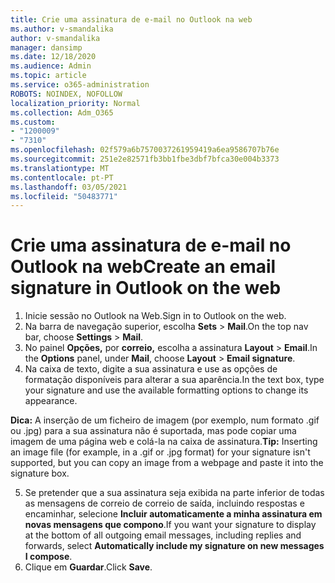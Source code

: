 ```yaml
---
title: Crie uma assinatura de e-mail no Outlook na web
ms.author: v-smandalika
author: v-smandalika
manager: dansimp
ms.date: 12/18/2020
ms.audience: Admin
ms.topic: article
ms.service: o365-administration
ROBOTS: NOINDEX, NOFOLLOW
localization_priority: Normal
ms.collection: Adm_O365
ms.custom:
- "1200009"
- "7310"
ms.openlocfilehash: 02f579a6b7570037261959419a6ea9586707b76e
ms.sourcegitcommit: 251e2e82571fb3bb1fbe3dbf7bfca30e004b3373
ms.translationtype: MT
ms.contentlocale: pt-PT
ms.lasthandoff: 03/05/2021
ms.locfileid: "50483771"
---
```

# <a name="create-an-email-signature-in-outlook-on-the-web"></a><span data-ttu-id="1a946-102">Crie uma assinatura de e-mail no Outlook na web</span><span class="sxs-lookup"><span data-stu-id="1a946-102">Create an email signature in Outlook on the web</span></span>

1. <span data-ttu-id="1a946-103">Inicie sessão no Outlook na Web.</span><span class="sxs-lookup"><span data-stu-id="1a946-103">Sign in to Outlook on the web.</span></span>
2. <span data-ttu-id="1a946-104">Na barra de navegação superior, escolha **Sets**  >  **Mail**.</span><span class="sxs-lookup"><span data-stu-id="1a946-104">On the top nav bar, choose **Settings** > **Mail**.</span></span>
3. <span data-ttu-id="1a946-105">No painel **Opções,** por **correio,** escolha a assinatura **Layout**  >  **Email**.</span><span class="sxs-lookup"><span data-stu-id="1a946-105">In the **Options** panel, under **Mail**, choose **Layout** > **Email signature**.</span></span>
4. <span data-ttu-id="1a946-106">Na caixa de texto, digite a sua assinatura e use as opções de formatação disponíveis para alterar a sua aparência.</span><span class="sxs-lookup"><span data-stu-id="1a946-106">In the text box, type your signature and use the available formatting options to change its appearance.</span></span>

<span data-ttu-id="1a946-107">**Dica:** A inserção de um ficheiro de imagem (por exemplo, num formato .gif ou .jpg) para a sua assinatura não é suportada, mas pode copiar uma imagem de uma página web e colá-la na caixa de assinatura.</span><span class="sxs-lookup"><span data-stu-id="1a946-107">**Tip:** Inserting an image file (for example, in a .gif or .jpg format) for your signature isn't supported, but you can copy an image from a webpage and paste it into the signature box.</span></span>

5. <span data-ttu-id="1a946-108">Se pretender que a sua assinatura seja exibida na parte inferior de todas as mensagens de correio de correio de saída, incluindo respostas e encaminhar, selecione **Incluir automaticamente a minha assinatura em novas mensagens que compono**.</span><span class="sxs-lookup"><span data-stu-id="1a946-108">If you want your signature to display at the bottom of all outgoing email messages, including replies and forwards, select **Automatically include my signature on new messages I compose**.</span></span>
6. <span data-ttu-id="1a946-109">Clique em **Guardar**.</span><span class="sxs-lookup"><span data-stu-id="1a946-109">Click **Save**.</span></span>
